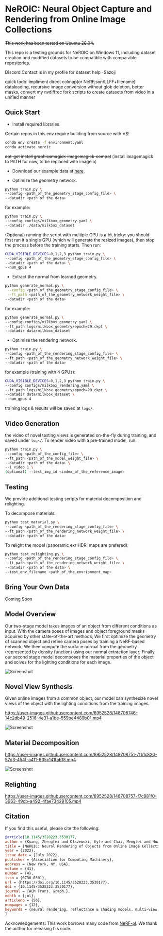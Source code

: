 # NeROIC: Neural Object Capture and Rendering from Online Image Collections
~~This work has been tested on Ubuntu 20.04.~~

This repo is a testing grounds for NeROIC on Windows 11, including dataset creation and modified datasets to be compatible with comparable repositories.

Discord Contact is in my profile for dataset help -Sazoji

quick todo: impliment direct colmap(or NeRFjson/LLFF+filename) dataloading, recursive image conversion without glob deletion, better masks, convert my nvdiffrec fork scripts to create datasets from video in a unified manner

## Quick Start
* Install required libraries.

Certain repos in this env require building from source with VS!
```bash
conda env create -f environment.yaml
conda activate neroic
```
~~apt-get install graphicsmagick-imagemagick-compat~~
(install imagemagick to PATH for now, to be replaced with imageio)

* Download our example data at [here](https://drive.google.com/drive/folders/1HzxaO9CcQOcUOp32xexVYFtsyKKULR7T?usp=sharing).

* Optimize the geometry network.

```bash
python train.py \
--config <path_of_the_geometry_stage_config_file> \
--datadir <path of the data> 
```

for example:

```bash
python train.py \
--config configs/milkbox_geometry.yaml \
--datadir ./data/milkbox_dataset
```

(Optional) running the script with multiple GPU is a bit tricky: you should first run it a single GPU (which will generate the resized images), then stop the process before the training starts. Then run:

```bash
CUDA_VISIBLE_DEVICES=0,1,2,3 python train.py \
--config <path_of_the_geometry_stage_config_file> \
--datadir <path of the data> \
--num_gpus 4
```

* Extract the normal from learned geometry.

```bash
python generate_normal.py \
 --config <path_of_the_geometry_stage_config_file> \
 --ft_path <path_of_the_geometry_network_weight_file> \
--datadir <path of the data> 
```

for example: 

```bash
python generate_normal.py \
--config configs/milkbox_geometry.yaml \
--ft_path logs/milkbox_geometry/epoch=29.ckpt \
--datadir data/milkbox_dataset
```

* Optimize the rendering network.

```bash
python train.py \
--config <path_of_the_rendering_stage_config_file> \
--ft_path <path_of_the_geometry_network_weight_file> \
--datadir <path of the data> 
```
for example (training with 4 GPUs): 

```bash
CUDA_VISIBLE_DEVICES=0,1,2,3 python train.py \
--config configs/milkbox_rendering.yaml \
--ft_path logs/milkbox_geometry/epoch=29.ckpt \
--datadir data/milkbox_dataset \
--num_gpus 4
```

training logs & results will be saved at `logs/`.

## Video Generation
the video of novel testing views is generated on-the-fly during training, and saved under `logs/`. To render video with a pre-trained model, run:

```bash
python train.py \
--config <path_of_the_config_file> \
--ft_path <path_of_the_model_weight_file> \
--datadir <path of the data> \
--i_video 1 \ 
(optional) --test_img_id <index_of_the_reference_image>
```

## Testing
We provide additional testing scripts for material decomposition and relighting. 

To decompose materials:

```bash
python test_material.py \
--config <path_of_the_rendering_stage_config_file> \
--ft_path <path_of_the_rendering_network_weight_file> \
--datadir <path of the data> 
```

To relight the model (panoramic exr HDRI maps are prefered):

```bash
python test_relighting.py \
--config <path_of_the_rendering_stage_config_file> \
--ft_path <path_of_the_rendering_network_weight_file> \
--datadir <path of the data> \
--test_env_filename <path_of_the_envrionment_map> 
```

## Bring Your Own Data

Coming Soon

## Model Overview

Our two-stage model takes images of an object from different conditions as input. 
With the camera poses of images and object foreground masks acquired by other state-of-the-art methods, 
We first optimize the geometry of scanned object and refine camera poses by training a NeRF-based network; 
We then compute the surface normal from the geometry (represented by density function) using our normal extraction layer;
Finally, our second stage model decomposes the material properties of the object and solves for the lighting conditions for each image. 

![Screenshot](assets/resources/framework.png)

## Novel View Synthesis

Given online images from a common object, our model can synthesize novel views of the object with the lighting conditions from the training images.

https://user-images.githubusercontent.com/8952528/148708746-14c2db49-2516-4e31-a1be-559be4480b01.mp4

![Screenshot](assets/resources/nvs.png)

## Material Decomposition

https://user-images.githubusercontent.com/8952528/148708751-7fb1c820-57d3-454f-a411-635c141fab18.mp4

![Screenshot](assets/resources/material.png)

## Relighting

https://user-images.githubusercontent.com/8952528/148708757-f7c981f0-3963-49cb-a492-4fae73429105.mp4

## Citation

If you find this useful, please cite the following:
```bibtex
@article{10.1145/3528223.3530177,
author = {Kuang, Zhengfei and Olszewski, Kyle and Chai, Menglei and Huang, Zeng and Achlioptas, Panos and Tulyakov, Sergey},
title = {NeROIC: Neural Rendering of Objects from Online Image Collections},
year = {2022},
issue_date = {July 2022},
publisher = {Association for Computing Machinery},
address = {New York, NY, USA},
volume = {41},
number = {4},
issn = {0730-0301},
url = {https://doi.org/10.1145/3528223.3530177},
doi = {10.1145/3528223.3530177},
journal = {ACM Trans. Graph.},
month = {jul},
articleno = {56},
numpages = {12},
keywords = {neural rendering, reflectance & shading models, multi-view & 3D}
}
```

Acknowledgements: This work borrows many code from [NeRF-pl](https://github.com/kwea123/nerf_pl). We thank the author for releasing his code.
